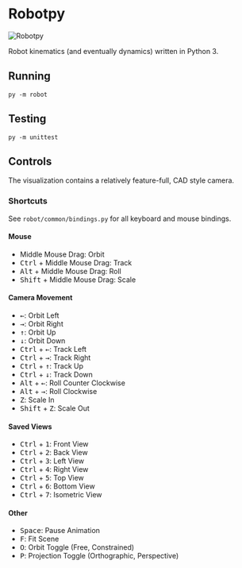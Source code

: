 # Robotpy

![Robotpy](http://schwartz.engineer/images/robotpy.gif)

Robot kinematics (and eventually dynamics) written in Python 3.

## Running

`py -m robot`

## Testing

`py -m unittest`

## Controls

The visualization contains a relatively feature-full, CAD style camera.

### Shortcuts

See `robot/common/bindings.py` for all keyboard and mouse bindings.

#### Mouse
- Middle Mouse Drag: Orbit
- <kbd>Ctrl</kbd> + Middle Mouse Drag: Track
- <kbd>Alt</kbd> + Middle Mouse Drag: Roll
- <kbd>Shift</kbd> + Middle Mouse Drag: Scale
#### Camera Movement
- <kbd>←</kbd>: Orbit Left
- <kbd>→</kbd>: Orbit Right
- <kbd>↑</kbd>: Orbit Up
- <kbd>↓</kbd>: Orbit Down
- <kbd>Ctrl</kbd> + <kbd>←</kbd>: Track Left
- <kbd>Ctrl</kbd> + <kbd>→</kbd>: Track Right
- <kbd>Ctrl</kbd> + <kbd>↑</kbd>: Track Up
- <kbd>Ctrl</kbd> + <kbd>↓</kbd>: Track Down
- <kbd>Alt</kbd> + <kbd>←</kbd>: Roll Counter Clockwise
- <kbd>Alt</kbd> + <kbd>→</kbd>: Roll Clockwise
- <kbd>Z</kbd>: Scale In
- <kbd>Shift</kbd> + <kbd>Z</kbd>: Scale Out
#### Saved Views
- <kbd>Ctrl</kbd> + <kbd>1</kbd>: Front View
- <kbd>Ctrl</kbd> + <kbd>2</kbd>: Back View
- <kbd>Ctrl</kbd> + <kbd>3</kbd>: Left View
- <kbd>Ctrl</kbd> + <kbd>4</kbd>: Right View
- <kbd>Ctrl</kbd> + <kbd>5</kbd>: Top View
- <kbd>Ctrl</kbd> + <kbd>6</kbd>: Bottom View
- <kbd>Ctrl</kbd> + <kbd>7</kbd>: Isometric View
#### Other
- <kbd>Space</kbd>: Pause Animation
- <kbd>F</kbd>: Fit Scene
- <kbd>O</kbd>: Orbit Toggle (Free, Constrained)
- <kbd>P</kbd>: Projection Toggle (Orthographic, Perspective)
